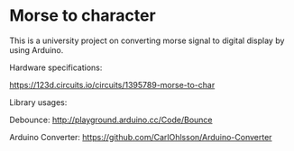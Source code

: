 # Morse to character

This is a university project on converting morse signal to digital display by using Arduino.


Hardware specifications:

  https://123d.circuits.io/circuits/1395789-morse-to-char


Library usages:

  Debounce: http://playground.arduino.cc/Code/Bounce

  Arduino Converter: https://github.com/CarlOhlsson/Arduino-Converter
